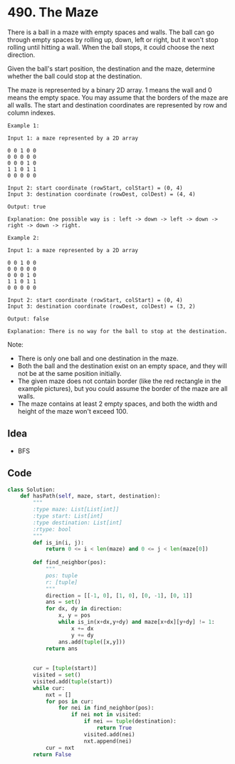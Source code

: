 # 490. The Maze



There is a ball in a maze with empty spaces and walls. The ball can go through empty spaces by rolling up, down, left or right, but it won't stop rolling until hitting a wall. When the ball stops, it could choose the next direction.

Given the ball's start position, the destination and the maze, determine whether the ball could stop at the destination.

The maze is represented by a binary 2D array. 1 means the wall and 0 means the empty space. You may assume that the borders of the maze are all walls. The start and destination coordinates are represented by row and column indexes.

 
 
```
Example 1:

Input 1: a maze represented by a 2D array

0 0 1 0 0
0 0 0 0 0
0 0 0 1 0
1 1 0 1 1
0 0 0 0 0

Input 2: start coordinate (rowStart, colStart) = (0, 4)
Input 3: destination coordinate (rowDest, colDest) = (4, 4)

Output: true

Explanation: One possible way is : left -> down -> left -> down -> right -> down -> right.
```

```
Example 2:

Input 1: a maze represented by a 2D array

0 0 1 0 0
0 0 0 0 0
0 0 0 1 0
1 1 0 1 1
0 0 0 0 0

Input 2: start coordinate (rowStart, colStart) = (0, 4)
Input 3: destination coordinate (rowDest, colDest) = (3, 2)

Output: false

Explanation: There is no way for the ball to stop at the destination.
```
 

Note:

* There is only one ball and one destination in the maze.
* Both the ball and the destination exist on an empty space, and they will not be at the same position initially.
* The given maze does not contain border (like the red rectangle in the example pictures), but you could assume the border of the maze are all walls.
* The maze contains at least 2 empty spaces, and both the width and height of the maze won't exceed 100.


## Idea 

* BFS

## Code 

``` python
class Solution:
    def hasPath(self, maze, start, destination):
        """
        :type maze: List[List[int]]
        :type start: List[int]
        :type destination: List[int]
        :rtype: bool
        """
        def is_in(i, j):
            return 0 <= i < len(maze) and 0 <= j < len(maze[0])
        
        def find_neighbor(pos):
            """
            pos: tuple
            r: [tuple]
            """
            direction = [[-1, 0], [1, 0], [0, -1], [0, 1]]
            ans = set()
            for dx, dy in direction:
                x, y = pos 
                while is_in(x+dx,y+dy) and maze[x+dx][y+dy] != 1:
                    x += dx
                    y += dy
                ans.add(tuple([x,y]))
            return ans 
                
            
        cur = [tuple(start)]
        visited = set()
        visited.add(tuple(start))
        while cur:
            nxt = []
            for pos in cur:
                for nei in find_neighbor(pos):
                    if nei not in visited:
                        if nei == tuple(destination):
                            return True 
                        visited.add(nei)
                        nxt.append(nei)
            cur = nxt 
        return False 

                
```